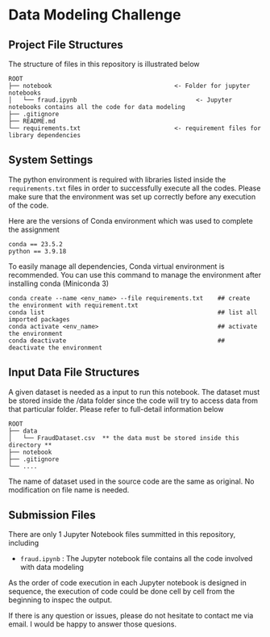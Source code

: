 # Data Modeling Challenge
## Project File Structures
The structure of files in this repository is illustrated below
```
ROOT
├── notebook                                  <- Folder for jupyter notebooks
│   └── fraud.ipynb                                 <- Jupyter notebooks contains all the code for data modeling
├── .gitignore
├── README.md
└── requirements.txt                          <- requirement files for library dependencies
```
## System Settings

The python environment is required with libraries listed inside the <code>requirements.txt</code> files in order to successfully execute all the codes. Please make sure that the environment was set up correctly before any execution of the code.

Here are the versions of Conda environment which was used to complete the assignment
```
conda == 23.5.2
python == 3.9.18
```

To easily manage all dependencies, Conda virtual environment is recommended. You can use this command to manage the environment after installing conda (Miniconda 3)

```
conda create --name <env_name> --file requirements.txt    ## create the environment with requirement.txt
conda list                                                ## list all imported packages
conda activate <env_name>                                 ## activate the environment
conda deactivate                                          ## deactivate the environment
```
## Input Data File Structures
A given dataset is needed as a input to run this notebook. The dataset must be stored inside the /data folder since the code will try to access data from that particular folder. Please refer to full-detail information below
```
ROOT
├── data
│   └── FraudDataset.csv  ** the data must be stored inside this directory **
├── notebook
├── .gitignore
└── ....
```

The name of dataset used in the source code are the same as original. No modification on file name is needed.

## Submission Files
There are only 1 Jupyter Notebook files summitted in this repository, including
 - <code>fraud.ipynb</code> : The Jupyter notebook file contains all the code involved with data modeling

As the order of code execution in each Jupyter notebook is designed in sequence, the execution of code could be done cell by cell from the beginning to inspec the output.

If there is any question or issues, please do not hesitate to contact me via email. I would be happy to answer those quesions.